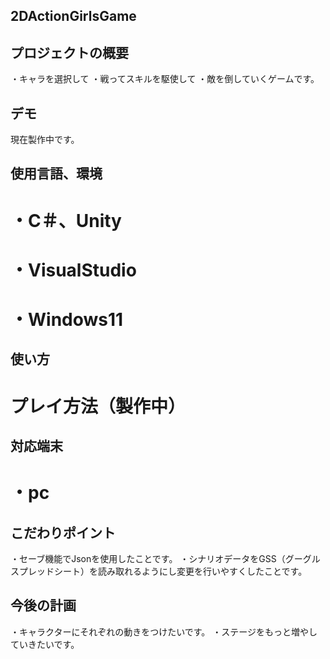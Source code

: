 
## 2DActionGirlsGame

## プロジェクトの概要
・キャラを選択して
・戦ってスキルを駆使して
・敵を倒していくゲームです。

## デモ
現在製作中です。

## 使用言語、環境
# ・C＃、Unity
# ・VisualStudio
# ・Windows11

## 使い方
# プレイ方法（製作中）

## 対応端末
# ・pc

## こだわりポイント
・セーブ機能でJsonを使用したことです。
・シナリオデータをGSS（グーグルスプレッドシート）を読み取れるようにし変更を行いやすくしたことです。

## 今後の計画
・キャラクターにそれぞれの動きをつけたいです。
・ステージをもっと増やしていきたいです。

